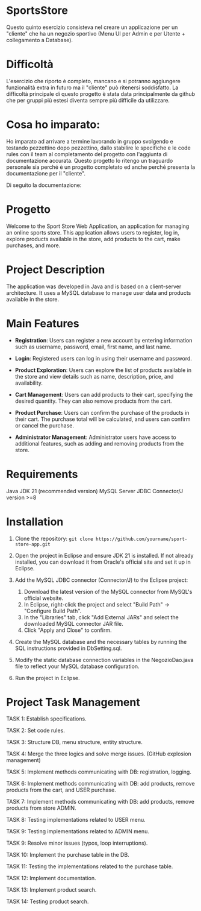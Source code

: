 # SportsStore
Questo quinto esercizio consisteva nel creare un applicazione per un "cliente" che ha un negozio sportivo (Menu UI per Admin e per Utente + collegamento a Database).

# Difficoltà
L'esercizio che riporto è completo, mancano e si potranno aggiungere funzionalità extra in futuro ma il "cliente" può ritenersi soddisfatto.
La difficoltà principale di questo progetto è stata data principalmente da github che per gruppi più estesi diventa sempre più difficile da utilizzare.

# Cosa ho imparato:
Ho imparato ad arrivare a termine lavorando in gruppo svolgendo e testando pezzettino dopo pezzettino, dallo stabilire le specifiche e le code rules con il team al completamento del progetto con l'aggiunta di documentazione accurata. 
Questo progetto lo ritengo un traguardo personale sia perché è un progetto completato ed anche perché presenta la documentazione per il "cliente".

Di seguito la documentazione:

# Progetto
Welcome to the Sport Store Web Application, an application for managing an online sports store. This application allows users to register, log in, explore products available in the store, add products to the cart, make purchases, and more.

# Project Description
The application was developed in Java and is based on a client-server architecture. It uses a MySQL database to manage user data and products available in the store.

# Main Features
- **Registration**: Users can register a new account by entering information such as username, password, email, first name, and last name.

- **Login**: Registered users can log in using their username and password.

- **Product Exploration**: Users can explore the list of products available in the store and view details such as name, description, price, and availability.

- **Cart Management**: Users can add products to their cart, specifying the desired quantity. They can also remove products from the cart.

- **Product Purchase**: Users can confirm the purchase of the products in their cart. The purchase total will be calculated, and users can confirm or cancel the purchase.

- **Administrator Management**: Administrator users have access to additional features, such as adding and removing products from the store.

# Requirements
Java JDK 21 (recommended version)
MySQL Server
JDBC Connector/J version >=8

# Installation
1. Clone the repository:
`git clone https://github.com/yourname/sport-store-app.git`

2. Open the project in Eclipse and ensure JDK 21 is installed. If not already installed, you can download it from Oracle's official site and set it up in Eclipse.

3. Add the MySQL JDBC connector (Connector/J) to the Eclipse project:

   1. Download the latest version of the MySQL connector from MySQL's official website.
   2. In Eclipse, right-click the project and select "Build Path" -> "Configure Build Path".
   3. In the "Libraries" tab, click "Add External JARs" and select the downloaded MySQL connector JAR file.
   4. Click "Apply and Close" to confirm.

4. Create the MySQL database and the necessary tables by running the SQL instructions provided in DbSetting.sql.

5. Modify the static database connection variables in the NegozioDao.java file to reflect your MySQL database configuration.

6. Run the project in Eclipse.

# Project Task Management
TASK 1: Establish specifications.

TASK 2: Set code rules.

TASK 3: Structure DB, menu structure, entity structure.

TASK 4: Merge the three logics and solve merge issues. (GitHub explosion management)

TASK 5: Implement methods communicating with DB: registration, logging.

TASK 6: Implement methods communicating with DB: add products, remove products from the cart, and USER purchase.

TASK 7: Implement methods communicating with DB: add products, remove products from store ADMIN.

TASK 8: Testing implementations related to USER menu.

TASK 9: Testing implementations related to ADMIN menu.

TASK 9: Resolve minor issues (typos, loop interruptions).

TASK 10: Implement the purchase table in the DB.

TASK 11: Testing the implementations related to the purchase table.

TASK 12: Implement documentation.

TASK 13: Implement product search.

TASK 14: Testing product search.
